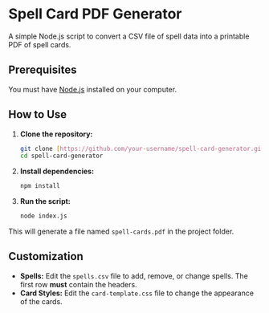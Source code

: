 # Spell Card PDF Generator

A simple Node.js script to convert a CSV file of spell data into a printable PDF of spell cards.

## Prerequisites

You must have [Node.js](https://nodejs.org/) installed on your computer.

## How to Use

1.  **Clone the repository:**
    ```bash
    git clone [https://github.com/your-username/spell-card-generator.git](https://github.com/your-username/spell-card-generator.git)
    cd spell-card-generator
    ```

2.  **Install dependencies:**
    ```bash
    npm install
    ```

3.  **Run the script:**
    ```bash
    node index.js
    ```

This will generate a file named `spell-cards.pdf` in the project folder.

## Customization

* **Spells:** Edit the `spells.csv` file to add, remove, or change spells. The first row **must** contain the headers.
* **Card Styles:** Edit the `card-template.css` file to change the appearance of the cards.